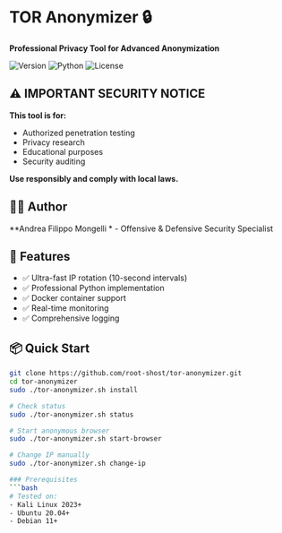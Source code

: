 # TOR Anonymizer 🔒

**Professional Privacy Tool for Advanced Anonymization**

![Version](https://img.shields.io/badge/version-2.0-blue)
![Python](https://img.shields.io/badge/python-3.8%2B-green)
![License](https://img.shields.io/badge/license-MIT-orange)

## ⚠️ IMPORTANT SECURITY NOTICE
**This tool is for:**
- Authorized penetration testing
- Privacy research  
- Educational purposes
- Security auditing

**Use responsibly and comply with local laws.**

## 👨‍💻 Author
**Andrea Filippo Mongelli * - Offensive & Defensive Security Specialist

## 🚀 Features

- ✅ Ultra-fast IP rotation (10-second intervals)
- ✅ Professional Python implementation
- ✅ Docker container support
- ✅ Real-time monitoring
- ✅ Comprehensive logging

## 📦 Quick Start

```bash
git clone https://github.com/root-shost/tor-anonymizer.git
cd tor-anonymizer
sudo ./tor-anonymizer.sh install

# Check status
sudo ./tor-anonymizer.sh status

# Start anonymous browser
sudo ./tor-anonymizer.sh start-browser

# Change IP manually
sudo ./tor-anonymizer.sh change-ip

### Prerequisites
```bash
# Tested on:
- Kali Linux 2023+
- Ubuntu 20.04+
- Debian 11+
